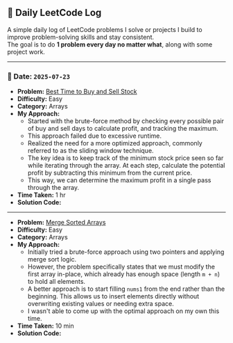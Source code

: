 ## 📘 Daily LeetCode Log

A simple daily log of LeetCode problems I solve or projects I build to improve problem-solving skills and stay consistent.  
The goal is to do **1 problem every day no matter what**, along with some project work.

---

### 📅 Date: `2025-07-23`

- **Problem:** [Best Time to Buy and Sell Stock](https://leetcode.com/problems/best-time-to-buy-and-sell-stock/)
- **Difficulty:** Easy  
- **Category:** Arrays  
- **My Approach:**  
  - Started with the brute-force method by checking every possible pair of buy and sell days to calculate profit, and tracking the maximum.
  - This approach failed due to excessive runtime.
  - Realized the need for a more optimized approach, commonly referred to as the sliding window technique.
  - The key idea is to keep track of the minimum stock price seen so far while iterating through the array. At each step, calculate the potential profit by subtracting this minimum from the current price.
  - This way, we can determine the maximum profit in a single pass through the array.
- **Time Taken:** 1 hr  
- **Solution Code:**

---

- **Problem:** [Merge Sorted Arrays](https://leetcode.com/problems/merge-sorted-array/description/)
- **Difficulty:** Easy  
- **Category:** Arrays  
- **My Approach:**  
  - Initially tried a brute-force approach using two pointers and applying merge sort logic.
  - However, the problem specifically states that we must modify the first array in-place, which already has enough space (length `m + n`) to hold all elements.
  - A better approach is to start filling `nums1` from the end rather than the beginning. This allows us to insert elements directly without overwriting existing values or needing extra space.
  - I wasn't able to come up with the optimal approach on my own this time.
- **Time Taken:** 10 min  
- **Solution Code:**

